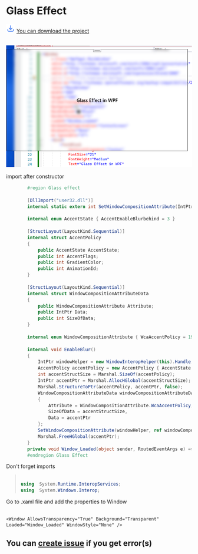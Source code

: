 # Glass Effect

![created by Good Ware - Flaticon](../../Assets/download.png)  [You can download the project](GlassEffectWPF.zip) <br> <br>

![Glass effect image](glass-effect.png)

import after constructor
```  c#
        #region Glass effect

        [DllImport("user32.dll")]
        internal static extern int SetWindowCompositionAttribute(IntPtr handle, ref WindowCompositionAttributeData compositionAttributeData);

        internal enum AccentState { AccentEnableBlurbehind = 3 }

        [StructLayout(LayoutKind.Sequential)]
        internal struct AccentPolicy
        {
            public AccentState AccentState;
            public int AccentFlags;
            public int GradientColor;
            public int AnimationId;
        }

        [StructLayout(LayoutKind.Sequential)]
        internal struct WindowCompositionAttributeData
        {
            public WindowCompositionAttribute Attribute;
            public IntPtr Data;
            public int SizeOfData;
        }

        internal enum WindowCompositionAttribute { WcaAccentPolicy = 19 }

        internal void EnableBlur()
        {
            IntPtr windowHelper = new WindowInteropHelper(this).Handle;
            AccentPolicy accentPolicy = new AccentPolicy { AccentState = AccentState.AccentEnableBlurbehind };
            int accentStructSize = Marshal.SizeOf(accentPolicy);
            IntPtr accentPtr = Marshal.AllocHGlobal(accentStructSize);
            Marshal.StructureToPtr(accentPolicy, accentPtr, false);
            WindowCompositionAttributeData windowCompositionAttributeData = new WindowCompositionAttributeData
            {
                Attribute = WindowCompositionAttribute.WcaAccentPolicy,
                SizeOfData = accentStructSize,
                Data = accentPtr
            };
            SetWindowCompositionAttribute(windowHelper, ref windowCompositionAttributeData);
            Marshal.FreeHGlobal(accentPtr);
        }
        private void Window_Loaded(object sender, RoutedEventArgs e) => EnableBlur();
        #endregion Glass Effect 

```


Don't forget imports

> ```  c#
> 
> using  System.Runtime.InteropServices;
> using  System.Windows.Interop;
> 
> ```

  

Go to .xaml file and add the properties to Window 

```  xaml

<Window AllowsTransparency="True" Background="Transparent" Loaded="Window_Loaded" WindowStyle="None" />

```

## You can [create issue](https://github.com/kadir-ince/WPF-Gists/issues) if you get error(s)